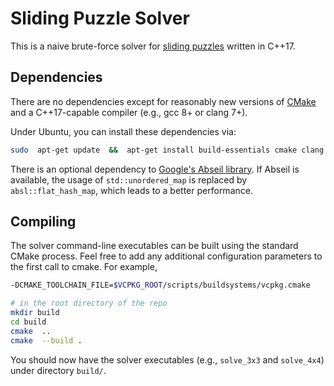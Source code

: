 # Sliding Puzzle Solver
This is a naive brute-force solver for [sliding puzzles](https://en.wikipedia.org/wiki/Sliding_puzzle) written in C++17.


## Dependencies
There are no dependencies except for reasonably new versions of [CMake](https://cmake.org/) and a C++17-capable compiler (e.g., gcc 8+ or clang 7+).

Under Ubuntu, you can install these dependencies via:
```bash
sudo  apt-get update  &&  apt-get install build-essentials cmake clang
```

There is an optional dependency to [Google's Abseil library](https://abseil.io/).
If Abseil is available, the usage of `std::unordered_map` is replaced by `absl::flat_hash_map`, which leads to a better performance.


## Compiling
The solver command-line executables can be built using the standard CMake process.
Feel free to add any additional configuration parameters to the first call to cmake.
For example,
```bash
-DCMAKE_TOOLCHAIN_FILE=$VCPKG_ROOT/scripts/buildsystems/vcpkg.cmake
```

```bash
# in the root directory of the repo
mkdir build
cd build
cmake  ..
cmake  --build .
```

You should now have the solver executables (e.g., `solve_3x3` and `solve_4x4`) under directory `build/`.
